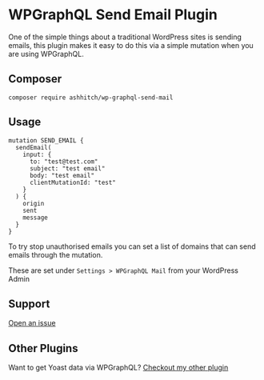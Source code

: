 # WPGraphQL Send Email Plugin

One of the simple things about a traditional WordPress sites is sending emails, this plugin makes it easy to do this via a simple mutation when you are using WPGraphQL.

## Composer

```
composer require ashhitch/wp-graphql-send-mail
```

## Usage

```
mutation SEND_EMAIL {
  sendEmail(
    input: {
      to: "test@test.com"
      subject: "test email"
      body: "test email"
      clientMutationId: "test"
    }
  ) {
    origin
    sent
    message
  }
}

```

To try stop unauthorised emails you can set a list of domains that can send emails through the mutation.

These are set under `Settings > WPGraphQL Mail` from your WordPress Admin

## Support

[Open an issue](https://github.com/ashhitch/wp-graphql-send-mail/issues)

## Other Plugins

Want to get Yoast data via WPGraphQL? [Checkout my other plugin](https://github.com/ashhitch/wp-graphql-yoast-seo)

